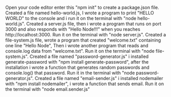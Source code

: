 Open your code editor enter this "npm init" to create a package.json file.
Created a file named hello-world.js, I wrote a program to print "HELLO WORLD" to the console and i run it on the terminal with "node hello-world.js".
Created a server.js file, then i wrote a program that runs on port 3000 and also responds with "Hello Node!!!" when you reaches http://localhost:3000. Run it on the terminal with "node server.js".
Created a file-system.js file, wrote a program that created "welcome.txt" containing one line "Hello Node", Then i wrote another program that reads and console.log data from "welcome.txt". Run it on the terminal with "node file-system.js".
Created a file named "password-generator.js" i installed generate-password with "npm install generate-password", after the installation i wrote a function that generates random passwords and console.log() that password. Run it in the terminal with "node password-generator.js".
Created a file named "email-sender.js" i installed nodemailer with "npm install nodemailer", i wrote a function that sends email. Run it on the terminal with "node email.sender.js"